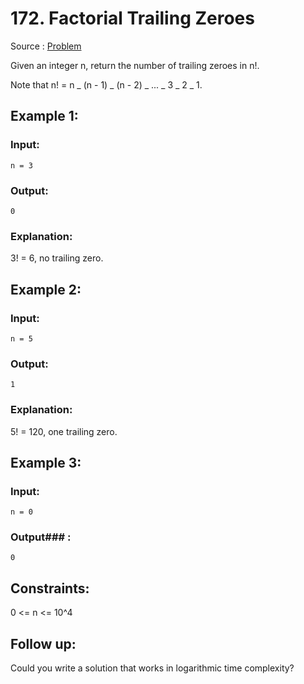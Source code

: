 # 172. Factorial Trailing Zeroes

Source : [Problem](https://leetcode.com/problems/factorial-trailing-zeroes)

Given an integer n, return the number of trailing zeroes in n!.

Note that n! = n _ (n - 1) _ (n - 2) _ ... _ 3 _ 2 _ 1.

## Example 1:

### Input:

    n = 3

### Output:

    0

### Explanation:

3! = 6, no trailing zero.

## Example 2:

### Input:

    n = 5

### Output:

    1

### Explanation:

5! = 120, one trailing zero.

## Example 3:

### Input:

    n = 0

### Output### :

    0

## Constraints:

0 <= n <= 10^4

## Follow up:

Could you write a solution that works in logarithmic time complexity?
